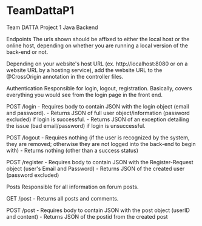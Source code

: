 # TeamDattaP1
Team DATTA Project 1
Java Backend

Endpoints
The urls shown should be affixed to either the local host or the online host, depending on whether you are running a local version of the back-end or not.

Depending on your website's host URL (ex. http://localhost:8080 or on a website URL by a hosting service), add the website URL to the @CrossOrigin annotation in the controller files.


Authentication
Responsible for login, logout, registration. Basically, covers everything you would see from the login page in the front end.

POST /login
	- Requires body to contain JSON with the login object (email and password).
	- Returns JSON of full user object/information (password excluded) if login is successful.
	- Returns JSON of an exception detailing the issue (bad email/password) if login is unsuccessful.

POST /logout
	- Requires nothing (if the user is recognized by the system, they are removed; otherwise they are not logged into the back-end to begin with)
	- Returns nothing (other than a success status)

POST /register
	- Requires body to contain JSON with the Register-Request object (user's Email and Password)
	- Returns JSON of the created user (password excluded)


Posts
Responsible for all information on forum posts.

GET /post
	- Returns all posts and comments.
  
POST /post
  	- Requires body to contain JSON with the post object (userID and content)
	- Returns JSON of the postid from the created post
